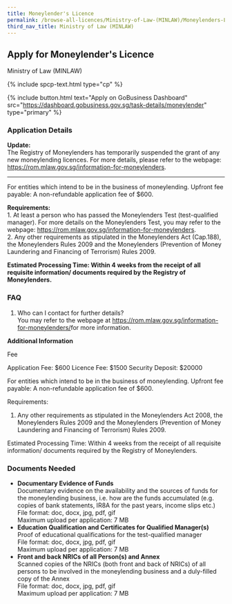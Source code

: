 ```yaml
---
title: Moneylender's Licence
permalink: /browse-all-licences/Ministry-of-Law-(MINLAW)/Moneylenders-Licence
third_nav_title: Ministry of Law (MINLAW)
---
```


## Apply for Moneylender's Licence

Ministry of Law (MINLAW)

{% include spcp-text.html type="cp" %}

{% include button.html text="Apply on GoBusiness Dashboard" src="https://dashboard.gobusiness.gov.sg/task-details/moneylender" type="primary" %}

<H3>Application Details</H3>

<p><strong>Update:</strong><br>
The Registry of Moneylenders has temporarily suspended the grant of any new moneylending licences. For more details, please refer to the webpage: <a href="https://rom.mlaw.gov.sg/information-for-moneylenders" target="_blank" rel="noopener">https://rom.mlaw.gov.sg/information-for-moneylenders</a>.</p>
<hr>
For entities which intend to be in the business of moneylending. Upfront fee payable: A non-refundable application fee of $600.<br>
<p><strong>Requirements:</strong><br>
1. At least a person who has passed the Moneylenders Test (test-qualified manager). For more details on the Moneylenders Test, you may refer to the webpage: <a href="https://rom.mlaw.gov.sg/information-for-moneylenders" target="_blank" rel="noopener">https://rom.mlaw.gov.sg/information-for-moneylenders</a>.<br>
2. Any other requirements as stipulated in the Moneylenders Act (Cap.188), the Moneylenders Rules 2009 and the Moneylenders (Prevention of Money Laundering and Financing of Terrorism) Rules 2009.</p>
<p><strong>Estimated Processing Time: Within 4 weeks from the receipt of all requisite information/ documents required by the Registry of Moneylenders.</strong></p>
<p><H3>FAQ</H3></p>
<ol>
<li>Who can I contact for further details?<br>
You may refer to the webpage at <a href="https://rom.mlaw.gov.sg/information-for-moneylenders/" target="_blank" rel="noopener">https://rom.mlaw.gov.sg/information-for-moneylenders/</a>for more information.</li>
</ol>

<strong>Additional Information</strong>

Fee

Application Fee: $600
Licence Fee: $1500
Security Deposit: $20000

For entities which intend to be in the business of moneylending. Upfront fee payable: A non-refundable application fee of $600.

Requirements:
1. Any other requirements as stipulated in the Moneylenders Act 2008, the Moneylenders Rules 2009 and the Moneylenders (Prevention of Money Laundering and Financing of Terrorism) Rules 2009.

Estimated Processing Time: Within 4 weeks from the receipt of all requisite information/ documents required by the Registry of Moneylenders.

<H3>Documents Needed</H3>

<ul>
<li><strong>Documentary Evidence of Funds</strong><br>
Documentary evidence on the availability and the sources of funds for the moneylending business, i.e. how are the funds accumulated (e.g. copies of bank statements, IR8A for the past years, income slips etc.)<br>
File format: doc, docx, jpg, pdf, gif<br>
Maximum upload per application: 7 MB</li>
<li><strong>Education Qualification and Certificates for Qualified Manager(s)</strong><br>
Proof of educational qualifications for the test-qualified manager<br>
File format: doc, docx, jpg, pdf, gif<br>
Maximum upload per application: 7 MB</li>
<li><strong>Front and back NRICs of all Person(s) and Annex</strong><br>
Scanned copies of the NRICs (both front and back of NRICs) of all persons to be involved in the moneylending business and a duly-filled copy of the Annex<br>
File format: doc, docx, jpg, pdf, gif<br>
Maximum upload per application: 7 MB</li>
</ul>

